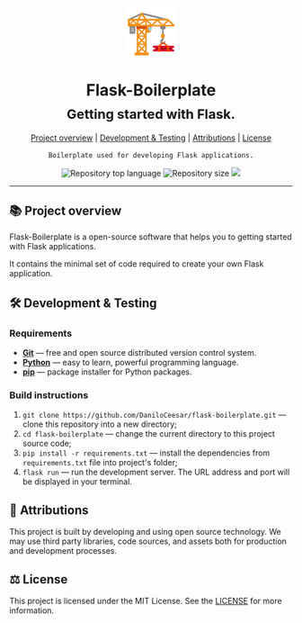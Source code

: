 <div align="center">
<img alt="Flask-Boilerplate" src="https://raw.githubusercontent.com/DaniloCeesar/flask-boilerplate/assets/flask-boilerplate.png" style="height:88px" />

<h1>Flask-Boilerplate<br/><sub>Getting started with Flask.</sub></h1>

<a href="#project-overview">Project overview</a> |
<a href="#development--testing">Development & Testing</a> |
<a href="#attributions">Attributions</a> |
<a href="#license">License</a>

<pre lang="bash"><code style="white-space: pre-line">Boilerplate used for developing Flask applications.
</code></pre>

<img alt="Repository top language" src="https://img.shields.io/github/languages/top/daniloceesar/flask-boilerplate.svg" />

<img alt="Repository size" src="https://img.shields.io/github/repo-size/daniloceesar/flask-boilerplate.svg" />

<a href="https://github.com/DaniloCeesar/flask-boilerplate/blob/main/LICENSE.md">
<img src="https://img.shields.io/badge/license-MPL%202.0-brightgreen.svg"/>
</a>

</div>
<hr />

## 📚 Project overview

Flask-Boilerplate is a open-source software that helps you to getting started with Flask applications.

It contains the minimal set of code required to create your own Flask application.

## 🛠️ Development & Testing

### Requirements

- **[Git](https://git-scm.com/)** — free and open source distributed version control system.
- **[Python](https://www.python.org/)** — easy to learn, powerful programming language.
- **[pip](https://pypi.org/project/pip/)** — package installer for Python packages.

### Build instructions

1. `git clone https://github.com/DaniloCeesar/flask-boilerplate.git` — clone this repository into a new directory;
2. `cd flask-boilerplate` — change the current directory to this project source code;
3. `pip install -r requirements.txt` — install the dependencies from `requirements.txt` file into project's folder;
4. `flask run` — run the development server. The URL address and port will be displayed in your terminal.

## 👥 Attributions

This project is built by developing and using open source technology. We may use third party libraries, code sources, and assets both for production and development processes.

## ⚖️ License

This project is licensed under the MIT License. See the [LICENSE](https://github.com/DaniloCeesar/flask-boilerplate/blob/main/LICENSE.md) for more information.
